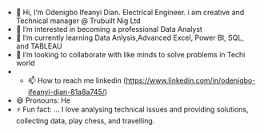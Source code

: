 - 👋 Hi, I’m Odenigbo Ifeanyi Dian. Electrical Engineer. i am creative and Technical manager @ Trubuilt Nig Ltd 
- 👀 I’m interested in becoming a professional Data Analyst 
- 🌱 I’m currently learning Data Anlysis,Advanced Excel, Power BI, SQL, and TABLEAU
- 💞️ I’m looking to collaborate with like minds to solve problems in Techi world 
- - 📫 How to reach me    linkedin (https://www.linkedin.com/in/odenigbo-ifeanyi-dian-81a8a745/)
- 😄 Pronouns: He
- ⚡ Fun fact: ... I love analysing technical issues and providing solutions, collecting data, play chess, and travelling. 

<!---
Diandiddy/Diandiddy is a ✨ special ✨ repository because its `README.md` (this file) appears on your GitHub profile.
You can click the Preview link to take a look at your changes.
--->
